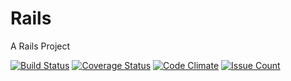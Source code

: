 # Rails

A Rails Project

[![Build Status](https://travis-ci.org/JacksonGL/Rails.svg?branch=master)](https://travis-ci.org/JacksonGL/Rails)
[![Coverage Status](https://coveralls.io/repos/github/JacksonGL/Rails/badge.svg?branch=master)](https://coveralls.io/github/JacksonGL/Rails?branch=master)
[![Code Climate](https://codeclimate.com/github/JacksonGL/Rails/badges/gpa.svg)](https://codeclimate.com/github/JacksonGL/Rails)
[![Issue Count](https://codeclimate.com/github/JacksonGL/Rails/badges/issue_count.svg)](https://codeclimate.com/github/JacksonGL/Rails)
<!--[![Test Coverage](https://codeclimate.com/github/JacksonGL/Rails/badges/coverage.svg)](https://codeclimate.com/github/JacksonGL/Rails/coverage)-->